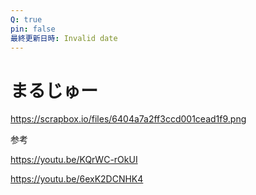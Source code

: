 ```yaml
---
Q: true
pin: false
最終更新日時: Invalid date
---
```

# まるじゅー

https://scrapbox.io/files/6404a7a2ff3ccd001cead1f9.png

参考

https://youtu.be/KQrWC-rOkUI

https://youtu.be/6exK2DCNHK4